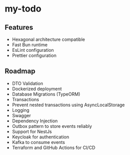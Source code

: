 # my-todo

## Features

- Hexagonal architecture compatible
- Fast Bun runtime
- EsLint configuration
- Prettier configuration

## Roadmap

- DTO Validation
- Dockerized deployment
- Database Migrations (TypeORM)
- Transactions
- Prevent nested transactions using AsyncLocalStorage
- Logging
- Swagger
- Dependency Injection
- Outbox pattern to store events reliably
- Support for NestJs
- Keycloak for authentication
- Kafka to consume events
- Terraform and GitHub Actions for CI/CD

